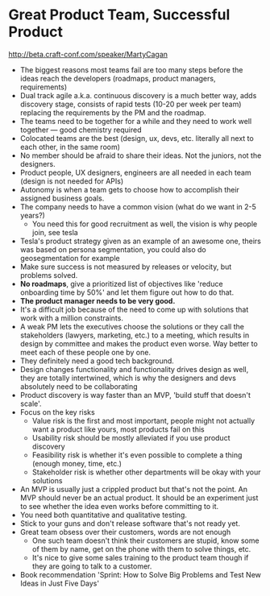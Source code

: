 # Great Product Team, Successful Product

http://beta.craft-conf.com/speaker/MartyCagan

- The biggest reasons most teams fail are too many steps before the ideas reach
  the developers (roadmaps, product managers, requirements)
- Dual track agile a.k.a. continuous discovery is a much better way, adds
  discovery stage, consists of rapid tests (10-20 per week per team) replacing
  the requirements by the PM and the roadmap.
- The teams need to be together for a while and they need to work well
  together — good chemistry required
- Colocated teams are the best (design, ux, devs, etc. literally all next to
  each other, in the same room)
- No member should be afraid to share their ideas. Not the juniors, not the
  designers.
- Product people, UX designers, engineers are all needed in each team (design
  is not needed for APIs)
- Autonomy is when a team gets to choose how to accomplish their assigned
  business goals.
- The company needs to have a common vision (what do we want in 2-5 years?)
  - You need this for good recruitment as well, the vision is why people join,
    see tesla
- Tesla's product strategy given as an example of an awesome one, theirs was
  based on persona segmentation, you could also do geosegmentation for example
- Make sure success is not measured by releases or velocity, but problems solved.
- **No roadmaps**, give a prioritized list of objectives like 'reduce onboarding
  time by 50%' and let them figure out how to do that.
- **The product manager needs to be very good.**
- It's a difficult job because of the need to come up with solutions that
  work with a million constraints.
- A weak PM lets the executives choose the solutions or they call the
  stakeholders (lawyers, marketing, etc.) to a meeting, which results in
  design by committee and makes the product even worse. Way better to meet each
  of these people one by one.
- They definitely need a good tech background.
- Design changes functionality and functionality drives design as well, they are
  totally intertwined, which is why the designers and devs absolutely need to be
  collaborating
- Product discovery is way faster than an MVP, 'build stuff that doesn't scale'.
- Focus on the key risks
  - Value risk is the first and most important, people might not actually want a
    product like yours, most products fail on this
  - Usability risk should be mostly alleviated if you use product discovery
  - Feasibility risk is whether it's even possible to complete a thing (enough
    money, time, etc.)
  - Stakeholder risk is whether other departments will be okay with your
    solutions
- An MVP is usually just a crippled product but that's not the point. An MVP
  should never be an actual product. It should be an experiment just to see
  whether the idea even works before committing to it.
- You need both quantitative and qualitative testing.
- Stick to your guns and don't release software that's not ready yet.
- Great team obsess over their customers, words are not enough
  - One such team doesn't think their customers are stupid, know some of them
    by name, get on the phone with them to solve things, etc.
  - It's nice to give some sales training to the product team though if they
    are going to talk to a customer.
- Book recommendation 'Sprint: How to Solve Big Problems and Test New Ideas in
  Just Five Days'

